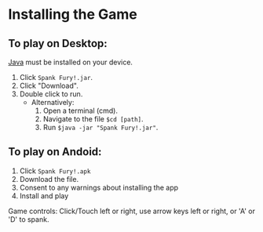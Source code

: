 # Installing the Game
## To play on Desktop:
[Java](https://www.java.com/ES/download/) must be installed on your device.
1. Click `Spank Fury!.jar`.
2. Click "Download".
3. Double click to run.
   * Alternatively:
      1. Open a terminal (cmd).
      2. Navigate to the file `$cd [path]`.
      3. Run `$java -jar "Spank Fury!.jar"`.
      
## To play on Andoid:
1. Click `Spank Fury!.apk`
2. Download the file.
3. Consent to any warnings about installing the app
4. Install and play

Game controls: Click/Touch left or right, use arrow keys left or right, or 'A' or 'D' to spank.
